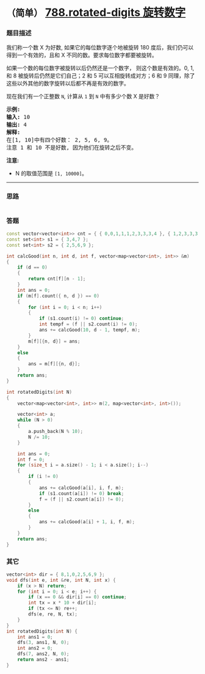 # `（简单）` [788.rotated-digits 旋转数字](https://leetcode-cn.com/problems/rotated-digits/)

### 题目描述
<p>我们称一个数 X 为好数, 如果它的每位数字逐个地被旋转 180 度后，我们仍可以得到一个有效的，且和 X 不同的数。要求每位数字都要被旋转。</p>

<p>如果一个数的每位数字被旋转以后仍然还是一个数字，&nbsp;则这个数是有效的。0, 1, 和 8 被旋转后仍然是它们自己；2 和 5 可以互相旋转成对方；6 和 9 同理，除了这些以外其他的数字旋转以后都不再是有效的数字。</p>

<p>现在我们有一个正整数&nbsp;<code>N</code>, 计算从&nbsp;<code>1</code> 到&nbsp;<code>N</code> 中有多少个数&nbsp;X 是好数？</p>

<pre><strong>示例:</strong>
<strong>输入:</strong> 10
<strong>输出:</strong> 4
<strong>解释:</strong> 
在[1, 10]中有四个好数： 2, 5, 6, 9。
注意 1 和 10 不是好数, 因为他们在旋转之后不变。
</pre>

<p><strong>注意:</strong></p>

<ul>
	<li>N&nbsp;的取值范围是&nbsp;<code>[1, 10000]</code>。</li>
</ul>


---
### 思路
```
```



### 答题
``` C++
const vector<vector<int>> cnt = { { 0,0,1,1,1,2,3,3,3,4 }, { 1,2,3,3,3,4,5,5,6,7 } };
const set<int> s1 = { 3,4,7 };
const set<int> s2 = { 2,5,6,9 };

int calcGood(int n, int d, int f, vector<map<vector<int>, int>> &m)
{
	if (d == 0)
	{
		return cnt[f][n - 1];
	}
	int ans = 0;
	if (m[f].count({ n, d }) == 0)
	{
		for (int i = 0; i < n; i++)
		{
			if (s1.count(i) != 0) continue;
			int tempf = (f || s2.count(i) != 0);
			ans += calcGood(10, d - 1, tempf, m);
		}
		m[f][{n, d}] = ans;
	}
	else
	{
		ans = m[f][{n, d}];
	}
	return ans;
}

int rotatedDigits(int N)
{
	vector<map<vector<int>, int>> m(2, map<vector<int>, int>());

	vector<int> a;
	while (N > 0)
	{
		a.push_back(N % 10);
		N /= 10;
	}

	int ans = 0;
	int f = 0;
	for (size_t i = a.size() - 1; i < a.size(); i--)
	{
		if (i != 0)
		{
			ans += calcGood(a[i], i, f, m);
			if (s1.count(a[i]) != 0) break;
			f = (f || s2.count(a[i]) != 0);
		}
		else
		{
			ans += calcGood(a[i] + 1, i, f, m);
		}
	}
	return ans;
}
```


### 其它
``` C++
vector<int> dir = { 8,1,0,2,5,6,9 };
void dfs(int e, int &re, int N, int x) {
	if (x > N) return;
	for (int i = 0; i < e; i++) {
		if (x == 0 && dir[i] == 0) continue;
		int tx = x * 10 + dir[i];
		if (tx <= N) re++;
		dfs(e, re, N, tx);
	}
}
int rotatedDigits(int N) {
	int ans1 = 0;
	dfs(3, ans1, N, 0);
	int ans2 = 0;
	dfs(7, ans2, N, 0);
	return ans2 - ans1;
}
```


